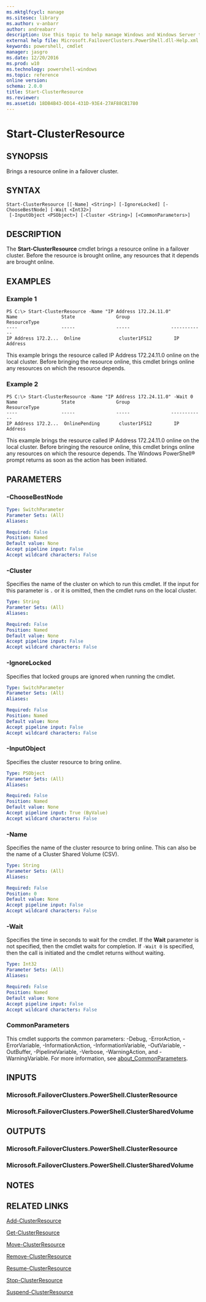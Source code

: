 ```yaml
---
ms.mktglfcycl: manage
ms.sitesec: library
ms.author: v-anbarr
author: andreabarr
description: Use this topic to help manage Windows and Windows Server technologies with Windows PowerShell.
external help file: Microsoft.FailoverClusters.PowerShell.dll-Help.xml
keywords: powershell, cmdlet
manager: jasgro
ms.date: 12/20/2016
ms.prod: w10
ms.technology: powershell-windows
ms.topic: reference
online version: 
schema: 2.0.0
title: Start-ClusterResource
ms.reviewer:
ms.assetid: 18DB4B43-DD14-431D-93E4-27AF88CB1780
---
```


# Start-ClusterResource

## SYNOPSIS
Brings a resource online in a failover cluster.

## SYNTAX

```
Start-ClusterResource [[-Name] <String>] [-IgnoreLocked] [-ChooseBestNode] [-Wait <Int32>]
 [-InputObject <PSObject>] [-Cluster <String>] [<CommonParameters>]
```

## DESCRIPTION
The **Start-ClusterResource** cmdlet brings a resource online in a failover cluster.
Before the resource is brought online, any resources that it depends are brought online.

## EXAMPLES

### Example 1
```
PS C:\> Start-ClusterResource -Name "IP Address 172.24.11.0"
Name                State               Group               ResourceType 
----                -----               -----               ------------ 
IP Address 172.2...  Online              cluster1FS12        IP Address
```

This example brings the resource called IP Address 172.24.11.0 online on the local cluster.
Before bringing the resource online, this cmdlet brings online any resources on which the resource depends.

### Example 2
```
PS C:\> Start-ClusterResource -Name "IP Address 172.24.11.0" -Wait 0
Name                State               Group               ResourceType 
----                -----               -----               ------------ 
IP Address 172.2...  OnlinePending       cluster1FS12        IP Address
```

This example brings the resource called IP Address 172.24.11.0 online on the local cluster.
Before bringing the resource online, this cmdlet brings online any resources on which the resource depends.
The Windows PowerShell® prompt returns as soon as the action has been initiated.

## PARAMETERS

### -ChooseBestNode


```yaml
Type: SwitchParameter
Parameter Sets: (All)
Aliases: 

Required: False
Position: Named
Default value: None
Accept pipeline input: False
Accept wildcard characters: False
```

### -Cluster
Specifies the name of the cluster on which to run this cmdlet.
If the input for this parameter is `.` or it is omitted, then the cmdlet runs on the local cluster.

```yaml
Type: String
Parameter Sets: (All)
Aliases: 

Required: False
Position: Named
Default value: None
Accept pipeline input: False
Accept wildcard characters: False
```

### -IgnoreLocked
Specifies that locked groups are ignored when running the cmdlet.

```yaml
Type: SwitchParameter
Parameter Sets: (All)
Aliases: 

Required: False
Position: Named
Default value: None
Accept pipeline input: False
Accept wildcard characters: False
```

### -InputObject
Specifies the cluster resource to bring online.

```yaml
Type: PSObject
Parameter Sets: (All)
Aliases: 

Required: False
Position: Named
Default value: None
Accept pipeline input: True (ByValue)
Accept wildcard characters: False
```

### -Name
Specifies the name of the cluster resource to bring online.
This can also be the name of a Cluster Shared Volume (CSV).

```yaml
Type: String
Parameter Sets: (All)
Aliases: 

Required: False
Position: 0
Default value: None
Accept pipeline input: False
Accept wildcard characters: False
```

### -Wait
Specifies the time in seconds to wait for the cmdlet.
If the **Wait** parameter is not specified, then the cmdlet waits for completion.
If `-Wait 0` is specified, then the call is initiated and the cmdlet returns without waiting.

```yaml
Type: Int32
Parameter Sets: (All)
Aliases: 

Required: False
Position: Named
Default value: None
Accept pipeline input: False
Accept wildcard characters: False
```

### CommonParameters
This cmdlet supports the common parameters: -Debug, -ErrorAction, -ErrorVariable, -InformationAction, -InformationVariable, -OutVariable, -OutBuffer, -PipelineVariable, -Verbose, -WarningAction, and -WarningVariable. For more information, see [about_CommonParameters](http://go.microsoft.com/fwlink/?LinkID=113216).

## INPUTS

### Microsoft.FailoverClusters.PowerShell.ClusterResource

### Microsoft.FailoverClusters.PowerShell.ClusterSharedVolume

## OUTPUTS

### Microsoft.FailoverClusters.PowerShell.ClusterResource

### Microsoft.FailoverClusters.PowerShell.ClusterSharedVolume

## NOTES

## RELATED LINKS

[Add-ClusterResource](./Add-ClusterResource.md)

[Get-ClusterResource](./Get-ClusterResource.md)

[Move-ClusterResource](./Move-ClusterResource.md)

[Remove-ClusterResource](./Remove-ClusterResource.md)

[Resume-ClusterResource](./Resume-ClusterResource.md)

[Stop-ClusterResource](./Stop-ClusterResource.md)

[Suspend-ClusterResource](./Suspend-ClusterResource.md)

